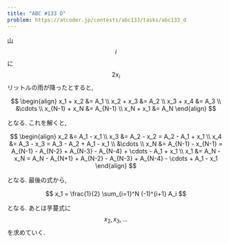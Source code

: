 ```yaml
---
title: "ABC #133 D"
problem: https://atcoder.jp/contests/abc133/tasks/abc133_d
---
```

山 $$ i $$ に $$ 2x_i $$ リットルの雨が降ったとすると,

$$
\begin{align}
x_1 + x_2 &= A_1 \\
x_2 + x_3 &= A_2 \\
x_3 + x_4 &= A_3 \\
&\cdots \\
x_{N-1} + x_N &= A_{N-1} \\
x_N + x_1 &= A_N
\end{align}
$$

となる. これを解くと,

$$
\begin{align}
x_2 &= A_1 - x_1 \\
x_3 &= A_2 - x_2 = A_2 - A_1 + x_1 \\
x_4 &= A_3 - x_3 = A_3 - A_2 + A_1 - x_1 \\
&\cdots \\
x_N &= A_{N-1} - x_{N-1} = A_{N-1} - A_{N-2} + A_{N-3} - A_{N-4} + \cdots - A_1 + x_1 \\
x_1 &= A_N - x_N = A_N - A_{N+1} + A_{N-2} - A_{N-3} + A_{N-4} - \cdots + A_1 - x_1
\end{align}
$$

となる. 最後の式から,

$$
x_1 = \frac{1}{2} \sum_{i=1}^N (-1)^{i+1} A_i
$$

となる. あとは芋蔓式に $$ x_2, x_3, \dots $$ を求めていく.
